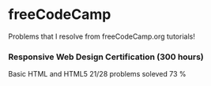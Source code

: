 # freeCodeCamp
Problems that I resolve from freeCodeCamp.org tutorials!


### Responsive Web Design Certification (300 hours)

Basic HTML and HTML5 21/28 problems soleved  73 %

